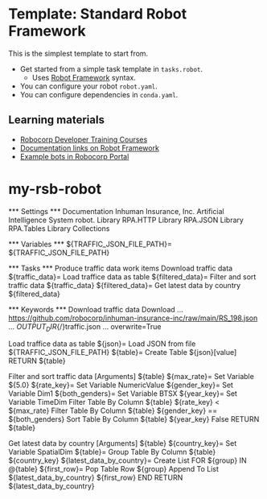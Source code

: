 # Template: Standard Robot Framework

This is the simplest template to start from.

- Get started from a simple task template in `tasks.robot`.
  - Uses [Robot Framework](https://robocorp.com/docs/languages-and-frameworks/robot-framework/basics) syntax.
- You can configure your robot `robot.yaml`.
- You can configure dependencies in `conda.yaml`.

## Learning materials

- [Robocorp Developer Training Courses](https://robocorp.com/docs/courses)
- [Documentation links on Robot Framework](https://robocorp.com/docs/languages-and-frameworks/robot-framework)
- [Example bots in Robocorp Portal](https://robocorp.com/portal)
# my-rsb-robot


*** Settings ***
Documentation       Inhuman Insurance, Inc. Artificial Intelligence System robot.
Library    RPA.HTTP
Library    RPA.JSON
Library    RPA.Tables
Library    Collections


*** Variables ***
${TRAFFIC_JSON_FILE_PATH}=      ${TRAFFIC_JSON_FILE_PATH}

*** Tasks ***
Produce traffic data work items
    Download traffic data
    ${traffic_data}=    Load traffice data as table
    ${filtered_data}=    Filter and sort traffic data    ${traffic_data}
    ${filtered_data}=    Get latest data by country    ${filtered_data}

*** Keywords ***
Download traffic data
    Download
    ...     https://github.com/robocorp/inhuman-insurance-inc/raw/main/RS_198.json  
    ...      ${OUTPUT_DIR}${/}traffic.json
    ...      overwrite=True

Load traffice data as table
    ${json}=    Load JSON from file    ${TRAFFIC_JSON_FILE_PATH}
    ${table}=   Create Table    ${json}[value]
    RETURN    ${table}

Filter and sort traffic data
    [Arguments]        ${table}
    ${max_rate}=       Set Variable      ${5.0}
    ${rate_key}=       Set Variable      NumericValue
    ${gender_key}=     Set Variable      Dim1
    ${both_genders}=    Set Variable     BTSX
    ${year_key}=        Set Variable     TimeDim
    Filter Table By Column    ${table}    ${rate_key}      <    ${max_rate}
    Filter Table By Column    ${table}    ${gender_key}    ==    ${both_genders}
    Sort Table By Column      ${table}    ${year_key}      False
    RETURN    ${table}

Get latest data by country
    [Arguments]    ${table}
    ${country_key}=    Set Variable    SpatialDim
    ${table}=    Group Table By Column    ${table}    ${country_key}
    ${latest_data_by_country}=    Create List
    FOR    ${group}    IN    @{table}
        ${first_row}=    Pop Table Row    ${group}
        Append To List    ${latest_data_by_country}    ${first_row}
    END
    RETURN    ${latest_data_by_country}

